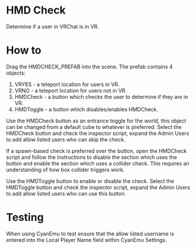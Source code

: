 # HMD Check

Determine if a user in VRChat is in VR.

# How to

Drag the HMDCHECK_PREFAB into the scene.
The prefab contains 4 objects:
1. VRYES - a teleport location for users in VR.
2. VRNO - a teleport location for users not in VR.
3. HMDCheck - a button which checks the user to determine if they are in VR.
4. HMDToggle - a button which disables/enables HMDCheck.

Use the HMDCheck button as an entrance toggle for the world, this object can be changed from a default cube to whatever is preferred.
Select the HMDCheck button and check the inspector script, expand the Admin Users to add allow listed users who can skip the check.

If a spawn-based check is preferred over the button, open the HMDCheck script and follow the instructions to disable the section which 
uses the button and enable the section which uses a collider check. This requires an understanding of how box collider triggers work.

Use the HMDToggle button to enable or disable the check.
Select the HMDToggle button and check the inspector script, expand the Admin Users to add allow listed users who can use this button.

# Testing

When using CyanEmu to test ensure that the allow listed username is entered into the Local Player Name field within CyanEmu Settings.
